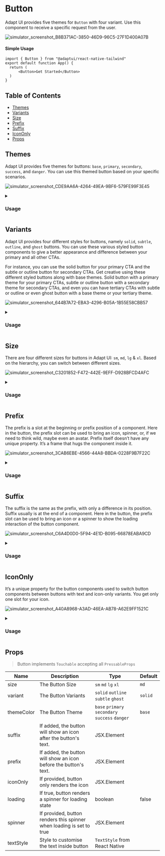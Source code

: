 # Button

Adapt UI provides five themes for `Button` with four variant. Use this component
to receive a specific request from the user.

![simulator_screenshot_B8B371AC-3850-46D9-96C5-27F1D400A07B](https://user-images.githubusercontent.com/35562287/175280578-b5bfe58b-6129-429e-a120-9e7340f2414d.png)

#### Simple Usage

```
import { Button } from "@adaptui/react-native-tailwind"
export default function App() {
  return (
      <Button>Get Started</Button>
  )
}
```

## Table of Contents

- [Themes](#themes)
- [Variants](#variants)
- [Size](#size)
- [Prefix](#prefix)
- [Suffix](#suffix)
- [IconOnly](#icononly)
- [Props](#props)

## Themes

Adapt UI provides five themes for buttons: `base`, `primary`, `secondary`,
`success`, and `danger`. You can use this themed button based on your specific
scenarios.

![simulator_screenshot_CDE9AA6A-4264-49EA-9BF6-579FE99F3E45](https://user-images.githubusercontent.com/35562287/175274104-8c261360-0d0c-4753-bb51-c72514144049.png)

<details>
<summary>
  <h3>Usage</h3>
</summary>
  
```
import { Button, useTheme } from "@adaptui/react-native-tailwind"

export default function App() { const tailwind = useTheme(); return ( <>
<Button>Get Started</Button> <Button themeColor="primary">Register for
free</Button> <Button themeColor="secondary">Watch Demo</Button>
<Button themeColor="success">Subscribe to Newsletter</Button>
<Button themeColor="danger">Delete</Button> </> ) }

```
</details>


## Variants

Adapt UI provides four different styles for buttons, namely `solid`, `subtle`,
`outline`, and `ghost` buttons. You can use these various styled button
components to give a better appearance and difference between your primary and
all other CTAs.

For instance, you can use the solid button for your primary CTA and the subtle
or outline button for secondary CTAs. Get creative using these different styled
buttons along with base themes. Solid button with a primary theme for your
primary CTAs, subtle or outline button with a secondary theme for secondary
CTAs, and even you can have tertiary CTAs with subtle or outline or even ghost
button with a base theme or your tertiary theme.

![simulator_screenshot_644B7A72-EBA3-4296-B05A-1B55E58CBB57](https://user-images.githubusercontent.com/35562287/175274648-0d5c852f-82a9-49c4-a9a3-9e3401c27f8c.png)

<details>

<summary>
  <h3>Usage</h3>
</summary>

```

import { Button, useTheme } from "@adaptui/react-native-tailwind"

export default function App() { const tailwind = useTheme(); return ( <>
<Button>Buy this Stock</Button> <Button variant="subtle">Contact Us</Button>
<Button variant="outline">Add Subtask</Button> <Button variant="ghost">Skip for
now</Button> </> ) }

```

</details>

## Size

There are four different sizes for buttons in Adapt UI: `sm`, `md`, `lg` & `xl`.
Based on the hierarchy, you can switch between different sizes.

![simulator_screenshot_C3201852-F472-442E-9EFF-D928BFCD4AFC](https://user-images.githubusercontent.com/35562287/175275224-59d11951-fd45-4717-bc82-bbbdf4772fa0.png)

<details>

<summary>
  <h3>Usage</h3>
</summary>

```

import { Button, useTheme } from "@adaptui/react-native-tailwind"

export default function App() { const tailwind = useTheme(); return ( <>
<Button size="sm">Share</Button> <Button>Share</Button>
<Button size="lg">Share</Button> <Button size="xl">Share</Button> </> ) }

```

</details>

## Prefix

The prefix is a slot at the beginning or prefix position of a component. Here in
the button, the prefix slot can be used to bring an icon, spinner, or, if we
need to think wild, maybe even an avatar. Prefix itself doesn’t have any unique
property. It’s a frame that hugs the component inside it.

![simulator_screenshot_3CAB6EBE-4566-44A8-BBDA-0228F9B7F22C](https://user-images.githubusercontent.com/35562287/175275961-ec61f262-164c-4976-9e76-dff39b97ad10.png)

<details>

<summary>
  <h3>Usage</h3>
</summary>

```

import { Button, useTheme, Icon, DefaultUser } from
"@adaptui/react-native-tailwind"

export default function App() { const tailwind = useTheme(); return ( <> <Button
prefix={<Icon icon={<DefaultUser />} />} themeColor="success"> Sign In </Button>
</> ) }

```

</details>

## Suffix

The suffix is the same as the prefix, with only a difference in its position.
Suffix usually is at the end of a component. Here in the button, the prefix slot
can be used to bring an icon or a spinner to show the loading interaction of the
button component.

![simulator_screenshot_C6A4D0D0-5F94-4E1D-B095-66878EABA9CD](https://user-images.githubusercontent.com/35562287/175276283-0ada6b3a-3494-495b-8996-ed68f3399b98.png)

<details>

<summary>
  <h3>Usage</h3>
</summary>

```

import { Button, useTheme, Icon, CaretRight } from
"@adaptui/react-native-tailwind"

export default function App() { const tailwind = useTheme(); return ( <> <Button
themeColor="primary" suffix={<Icon icon={<CaretRight />} />}> Continue </Button>
</> ) }

```

</details>

## IconOnly

It’s a unique property for the button components used to switch button
components between buttons with text and icon-only variants. You get only one
slot for your icon.

![simulator_screenshot_A40A8968-A3AD-46EA-AB78-A62E9FF1521C](https://user-images.githubusercontent.com/35562287/175276812-619d46b4-a948-43c5-a338-38e70d7359bd.png)

<details>

<summary>
  <h3>Usage</h3>
</summary>

```

import { Button, useTheme, Icon, CaretRight, Add, Delete } from
"@adaptui/react-native-tailwind"

export default function App() { const tailwind = useTheme(); return ( <> <Button
themeColor="primary" iconOnly={<Icon icon={<CaretRight />} />}
style={tailwind.style("my-1")} /> <Button themeColor="success" iconOnly={<Icon
icon={<Add />} />} style={tailwind.style("my-1")} /> <Button themeColor="danger"
iconOnly={<Icon icon={<Delete />} />} style={tailwind.style("my-1")} /> </> ) }

```
</details>

## Props

> Button implements `Touchable` accepting all `PressableProps`

| Name       | Description                                                          | Type                                            | Default |
| ---------- | -------------------------------------------------------------------- | ----------------------------------------------- | ------- |
| size       | The Button Size                                                      | `sm` `md` `lg` `xl`                             | `md`    |
| variant    | The Button Variants                                                  | `solid` `outline` `subtle` `ghost`              | `solid` |
| themeColor | The Button Theme                                                     | `base` `primary` `secondary` `success` `danger` | `base`  |
| suffix     | If added, the button will show an icon after the button's text.      | JSX.Element                                     |         |
| prefix     | If added, the button will show an icon before the button's text.     | JSX.Element                                     |         |
| iconOnly   | If provided, button only renders the icon                            | JSX.Element                                     |         |
| loading    | If true, button renders a spinner for loading state                  | boolean                                         | false   |
| spinner    | If provided, button renders this spinner when loading is set to true | JSX.Element                                     |         |
| textStyle  | Style to customise the text inside button                            | `TextStyle` from React Native                   |         |
```
